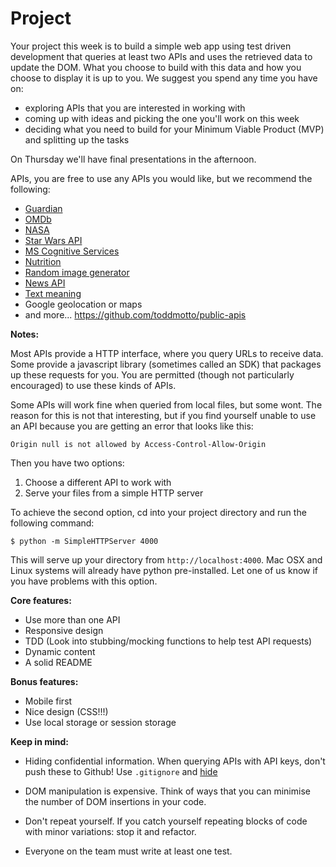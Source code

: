 # Project

Your project this week is to build a simple web app using test driven development
that queries at least two APIs and uses the retrieved data to update the DOM.
What you choose to build with this data and how you choose to display it is up
to you. We suggest you spend any time you have on:

- exploring APIs that you are interested in working with
- coming up with ideas and picking the one you'll work on this week
- deciding what you need to build for your Minimum Viable Product (MVP) and splitting up the tasks

On Thursday we'll have final presentations in the afternoon.

APIs, you are free to use any APIs you would like, but we recommend the following:

- [Guardian](http://open-platform.theguardian.com/)
- [OMDb](http://www.omdbapi.com/)
- [NASA](https://api.nasa.gov/)
- [Star Wars API](https://swapi.co/)
- [MS Cognitive Services](https://www.microsoft.com/cognitive-services/en-us/)
- [Nutrition](https://www.nutritionix.com/business/api)
- [Random image generator](https://unsplash.it/)
- [News API](https://newsapi.org/)
- [Text meaning](https://www.textrazor.com/)
- Google geolocation or maps
- and more... https://github.com/toddmotto/public-apis

**Notes:**

Most APIs provide a HTTP interface, where you query URLs to receive data. Some
provide a javascript library (sometimes called an SDK) that packages up these
requests for you. You are permitted (though not particularly encouraged) to use 
these kinds of APIs.

Some APIs will work fine when queried from local files, but some wont. The reason
for this is not that interesting, but if you find yourself unable to use an API
because you are getting an error that looks like this:

```
Origin null is not allowed by Access-Control-Allow-Origin
```

Then you have two options:
1. Choose a different API to work with
2. Serve your files from a simple HTTP server

To achieve the second option, cd into your project directory and run the following command:

```
$ python -m SimpleHTTPServer 4000
```

This will serve up your directory from `http://localhost:4000`. Mac OSX and Linux
systems will already have python pre-installed. Let one of us know if you have
problems with this option.

**Core features:**

- Use more than one API
- Responsive design
- TDD (Look into stubbing/mocking functions to help test API requests)
- Dynamic content
- A solid README

**Bonus features:**

- Mobile first
- Nice design (CSS!!!)
- Use local storage or session storage

**Keep in mind:**

- Hiding confidential information. When querying APIs with API keys, don't push
  these to Github! Use `.gitignore` and [hide](https://gist.github.com/derzorngottes/3b57edc1f996dddcab25)

- DOM manipulation is expensive. Think of ways that you can minimise the number
  of DOM insertions in your code.

- Don't repeat yourself. If you catch yourself repeating blocks of code with
  minor variations: stop it and refactor.

- Everyone on the team must write at least one test.